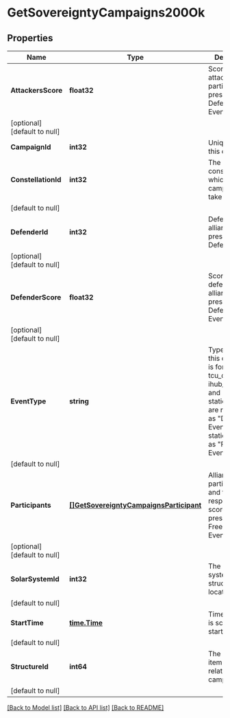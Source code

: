 # GetSovereigntyCampaigns200Ok

## Properties
Name | Type | Description | Notes
------------ | ------------- | ------------- | -------------
**AttackersScore** | **float32** | Score for all attacking parties, only present in Defense Events.
 | [optional] [default to null]
**CampaignId** | **int32** | Unique ID for this campaign. | [default to null]
**ConstellationId** | **int32** | The constellation in which the campaign will take place.
 | [default to null]
**DefenderId** | **int32** | Defending alliance, only present in Defense Events
 | [optional] [default to null]
**DefenderScore** | **float32** | Score for the defending alliance, only present in Defense Events.
 | [optional] [default to null]
**EventType** | **string** | Type of event this campaign is for. tcu_defense, ihub_defense and station_defense are referred to as &quot;Defense Events&quot;, station_freeport as &quot;Freeport Events&quot;.
 | [default to null]
**Participants** | [**[]GetSovereigntyCampaignsParticipant**](get_sovereignty_campaigns_participant.md) | Alliance participating and their respective scores, only present in Freeport Events.
 | [optional] [default to null]
**SolarSystemId** | **int32** | The solar system the structure is located in.
 | [default to null]
**StartTime** | [**time.Time**](time.Time.md) | Time the event is scheduled to start.
 | [default to null]
**StructureId** | **int64** | The structure item ID that is related to this campaign.
 | [default to null]

[[Back to Model list]](../README.md#documentation-for-models) [[Back to API list]](../README.md#documentation-for-api-endpoints) [[Back to README]](../README.md)


